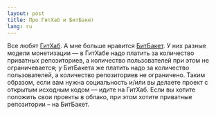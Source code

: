 ```yaml
---
layout: post
title: Про ГитХаб и БитБакет 
lang: ru
---
```


Все любят [ГитХаб](http://github.com). А мне больше нравится [БитБакет](http://bitbucket.org). У них разные модели монетизации — в ГитХабе надо платить за количество приватных репозиториев, а количество пользователей при этом не ограничевается; у БитБакета же платить надо за количество пользователей, а количество репозиториев не ограничено. Таким образом, если вам нужна социальность и/или вы делаете проект с открытым исходным кодом — идите на ГитХаб. Если вы хотите положить свои проекты в облако, при этом хотите приватные репозитории – на БитБакет.
